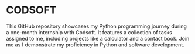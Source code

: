 # CODSOFT
This GitHub repository showcases my Python programming journey during a one-month internship with Codsoft. It features a collection of tasks assigned to me, including projects like a calculator and a contact book. Join me as I demonstrate my proficiency in Python and software development.
